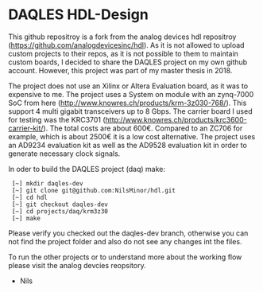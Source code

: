 # DAQLES HDL-Design

This github repositroy is a fork from the analog devices hdl repositroy (https://github.com/analogdevicesinc/hdl). As it is not allowed to upload custom projects to their repos, as it is not possible to them to maintain custom boards, I decided to share the DAQLES project on my own github account.
However, this project was part of my master thesis in 2018.

The project does not use an Xilinx or Altera Evaluation board, as it was to expensive to me. The project uses a System on module with an zynq-7000 SoC from here (http://www.knowres.ch/products/krm-3z030-768/). This support 4 multi gigabit transceivers up to 8 Gbps. The carrier board I used for testing was the KRC3701 (http://www.knowres.ch/products/krc3600-carrier-kit/). The total costs are about 600€. Compared to an ZC706 for example, which is about 2500€ it is a low cost alternative. The project uses an AD9234 evaluation kit as well as the AD9528 evaluation kit in order to generate necessary clock signals.



In oder to build the DAQLES project (daq) make:

```
 [~] mkdir daqles-dev
 [~] git clone git@github.com:NilsMinor/hdl.git
 [~] cd hdl
 [~] git checkout daqles-dev
 [~] cd projects/daq/krm3z30
 [~] make
```
Please verify you checked out the daqles-dev branch, otherwise you can not find the project folder and also do not see any changes int the files.

To run the other projects or to understand more about the working flow please visit the analog devcies reopsitory. 

- Nils
